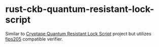 # rust-ckb-quantum-resistant-lock-script

Similar to [Cryptape Quantum Resistant Lock Script](https://github.com/cryptape/quantum-resistant-lock-script) project but utilizes [fips205](https://nvlpubs.nist.gov/nistpubs/FIPS/NIST.FIPS.205.pdf) compatible verifier.